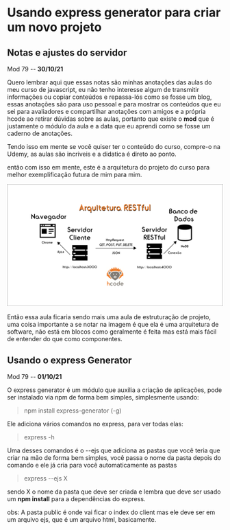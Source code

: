 # Usando express generator para criar um novo projeto

## Notas e ajustes do servidor

Mod 79 -- **30/10/21**

Quero lembrar aqui que essas notas são minhas anotações das aulas do meu curso de javascript, eu não tenho interesse algum de transmitir informações ou copiar conteúdos e repassa-lós como se fosse um blog, essas anotações são para uso pessoal e para mostrar os conteúdos que eu sei para avaliadores e compartilhar anotações com amigos e a própria hcode ao retirar dúvidas sobre as aulas, portanto que existe o **mod** que é justamente o módulo da aula e a data que eu aprendi como se fosse um caderno de anotações.

Tendo isso em mente se você quiser ter o conteúdo do curso, compre-o na Udemy, as aulas são incriveis e a didatica é direto ao ponto.

então com isso em mente, este é a arquitetura do projeto do curso para melhor exemplificação futura de mim para mim.

![arquitetura](..\img\ArquiteturaRESTful.png)

Então essa aula ficaria sendo mais uma aula de estruturação de projeto, uma coisa importante a se notar na imagem é que ela é uma arquitetura de software, não está em blocos como geralmente é feita mas está mais fácil de entender do que como componentes.

## Usando o express Generator

Mod 79 -- **01/10/21**

O express generator é um módulo que auxilia a criação de aplicações, pode ser instalado via npm de forma bem simples, simplesmente usando:

> npm install express-generator (-g)

Ele adiciona vários comandos no express, para ver todas elas:

> express -h

Uma desses comandos é o --ejs que adiciona as pastas que você teria que criar na mão de forma bem simples, você passa o nome da pasta depois do comando e ele já cria para você automaticamente as pastas

> express --ejs X

sendo X o nome da pasta que deve ser criada e lembra que deve ser usado um **npm install** para a dependências do express.

obs: A pasta public é onde vai ficar o index do client mas ele deve ser em um arquivo ejs, que é um arquivo html, basicamente.
